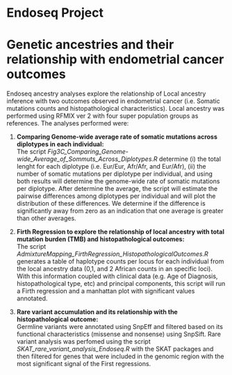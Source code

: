 # Endoseq Project
# Genetic ancestries and their relationship with endometrial cancer outcomes

Endoseq ancestry analyses explore the relationship of Local ancestry inference with two outcomes observed in endometrial cancer (i.e. Somatic mutations counts and histopathological characteristics). Local ancestry was performed using RFMIX ver 2 with four super population groups as references. The analyses performed were:

1. **Comparing Genome-wide average rate of somatic mutations across diplotypes in each individual:**<br/>
    The script *Fig3C_Comparing_Genome-wide_Average_of_Sommuts_Across_Diplotypes.R* determine (i) the total lenght for each diplotype (i.e. Eur/Eur, Afr/Afr, and Eur/Afr), (ii) the number of somatic mutations per diplotype per individual, and using both results will determine the genome-wide rate of somatic mutations per diplotype. After determine the average, the script will estimate the pairwise differences among diplotypes per individual and will plot the distribution of these differences. We determine if the difference is significantly away from zero as an indication that one average is greater than other averages.
2.  **Firth Regression to explore the relationship of local ancestry with total mutation burden (TMB) and histopathological outcomes:**<br/>
The script *AdmixtureMapping_FirthRegression_HistopathologicalOutcomes.R* generates a table of haplotype counts per locus for each individual from the local ancestry data (0,1, and 2 African counts in an specific loci). With this information coupled with clinical data (e.g. Age of Diagnosis,  histopathological type, etc) and principal components, this script will run a Firth regression and a manhattan plot with significant values annotated.

3. **Rare variant accumulation and its relationship with the histopathological outcome:** <br/>
    Germline variants were annotated using SnpEff and filtered based on its functional characteristics (missense and nonsense) using SnpSift.  Rare variant analysis was perfomed using the script *SKAT_rare_variant_analysis_Endoseq.R* with the SKAT packages and then filtered for genes that were included in the genomic region with the most significant signal of the First regressions.



